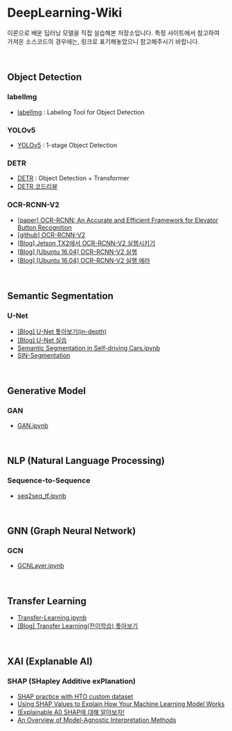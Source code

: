 # DeepLearning-Wiki

이론으로 배운 딥러닝 모델을 직접 실습해본 저장소입니다. 특정 사이트에서 참고하여 가져온 소스코드의 경우에는, 링크로 표기해놓았으니 참고해주시기 바랍니다.

<br>

## Object Detection
### labelImg
- [labelImg](https://github.com/heartexlabs/labelImg) : Labeling Tool for Object Detection

### YOLOv5
- [YOLOv5](https://github.com/ultralytics/yolov5) : 1-stage Object Detection

### DETR
- [DETR](https://github.com/facebookresearch/detr) : Object Detection + Transformer
- [DETR 코드리뷰](https://github.com/Jarvis-Geun/DeepLearning-Wiki/tree/main/Object-Detection/review-detr/README.md)

### OCR-RCNN-V2
- [[paper] OCR-RCNN: An Accurate and Efficient Framework for Elevator Button Recognition](https://ieeexplore.ieee.org/document/9324975)
- [[github] OCR-RCNN-V2](https://github.com/Jarvis-Geun/ocr-rcnn-v2)
- [[Blog] Jetson TX2에서 OCR-RCNN-V2 실행시키기](https://velog.io/@jarvis_geun/Jetson-TX2%EC%97%90%EC%84%9C-OCR-RCNN-V2-%EC%8B%A4%ED%96%89%EC%8B%9C%ED%82%A4%EA%B8%B0)
- [[Blog] [Ubuntu 16.04] OCR-RCNN-V2 실행](https://velog.io/@jarvis_geun/Ubuntu-16.04-OCR-RCNN-V2-%EC%8B%A4%ED%96%89)
- [[Blog] [Ubuntu 16.04] OCR-RCNN-V2 실행 에러](https://velog.io/@jarvis_geun/Ubuntu-16.04-OCR-RCNN-V2-%EC%8B%A4%ED%96%89-%EC%97%90%EB%9F%AC)

<br>

## Semantic Segmentation
### U-Net
- [[Blog] U-Net 톺아보기(in-depth)](https://velog.io/@jarvis_geun/U-Net-%ED%86%BA%EC%95%84%EB%B3%B4%EA%B8%B0in-depth)
- [[Blog] U-Net 실습](https://velog.io/@jarvis_geun/U-Net-%EC%8B%A4%EC%8A%B5)
- [Semantic Segmentation in Self-driving Cars.ipynb](https://github.com/Jarvis-Geun/DeepLearning-Wiki/tree/main/Semantic-Segmentation/U-Net.ipynb)
- [SIN-Segmentation](https://github.com/Jarvis-Geun/DeepLearning-Wiki/tree/main/Semantic-Segmentation/SIN-Segmentation)

<br>

## Generative Model
### GAN
- [GAN.ipynb](https://github.com/Jarvis-Geun/DeepLearning-Wiki/tree/main/Generative-Model/GAN.ipynb)

<br>

## NLP (Natural Language Processing)
### Sequence-to-Sequence
- [seq2seq_tf.ipynb](https://github.com/Jarvis-Geun/DeepLearning-Wiki/tree/main/NLP/seq2seq_tf.ipynb)

<br>

## GNN (Graph Neural Network)
### GCN
- [GCNLayer.ipynb](https://github.com/Jarvis-Geun/DeepLearning-Wiki/tree/main/GNN/GCNLayer.ipynb)

<br>

## Transfer Learning
- [Transfer-Learning.ipynb](https://github.com/Jarvis-Geun/DeepLearning-Wiki/tree/main/Transfer-Learning/Transfer-Learning.ipynb)
- [[Blog] Transfer Learning(전이학습) 톺아보기](https://velog.io/@jarvis_geun/Transfer-Learning-%EC%A0%84%EC%9D%B4%ED%95%99%EC%8A%B5)

<br>

## XAI (Explanable AI)
### SHAP (SHapley Additive exPlanation)
- [SHAP practice with HTO custom dataset](https://github.com/Jarvis-Geun/DeepLearning-Wiki/tree/main/XAI/SHAP_HTO)
- [Using SHAP Values to Explain How Your Machine Learning Model Works](https://towardsdatascience.com/using-shap-values-to-explain-how-your-machine-learning-model-works-732b3f40e137)
- [(Explainable AI) SHAP에 대해 알아보자!](https://moondol-ai.tistory.com/378)
- [An Overview of Model-Agnostic Interpretation Methods](http://dmqm.korea.ac.kr/activity/seminar/297)